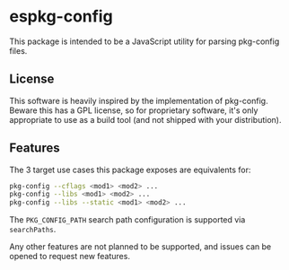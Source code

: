 # espkg-config

This package is intended to be a JavaScript utility for parsing pkg-config
files.

## License

This software is heavily inspired by the implementation of pkg-config. Beware
this has a GPL license, so for proprietary software, it's only appropriate to
use as a build tool (and not shipped with your distribution).

## Features

The 3 target use cases this package exposes are equivalents for:

```bash
pkg-config --cflags <mod1> <mod2> ...
pkg-config --libs <mod1> <mod2> ...
pkg-config --libs --static <mod1> <mod2> ...
```

The `PKG_CONFIG_PATH` search path configuration is supported via `searchPaths`.

Any other features are not planned to be supported, and issues can be opened to
request new features.
